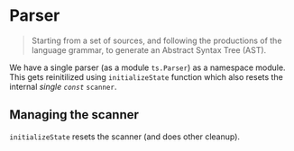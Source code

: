 # Parser

> Starting from a set of sources, and following the productions of the language grammar, to generate an Abstract Syntax Tree (AST).

We have a single parser (as a module `ts.Parser`) as a namespace module. This gets reinitilized using `initializeState` function which also resets the internal *single `const`* `scanner`. 


## Managing the scanner
`initializeState` resets the scanner (and does other cleanup).
